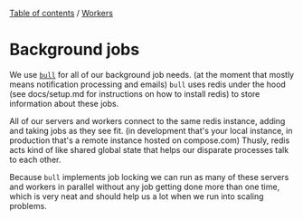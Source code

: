 [Table of contents](../readme.md) / [Workers](intro.md)

# Background jobs

We use [`bull`](https://github.com/OptimalBits/bull) for all of our background job needs. (at the moment that mostly means notification processing and emails) `bull` uses redis under the hood (see docs/setup.md for instructions on how to install redis) to store information about these jobs.

All of our servers and workers connect to the same redis instance, adding and taking jobs as they see fit. (in development that's your local instance, in production that's a remote instance hosted on compose.com) Thusly, redis acts kind of like shared global state that helps our disparate processes talk to each other.

Because `bull` implements job locking we can run as many of these servers and workers in parallel without any job getting done more than one time, which is very neat and should help us a lot when we run into scaling problems.
